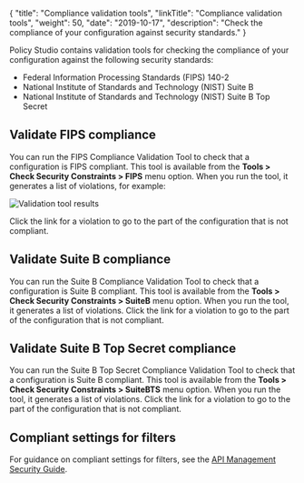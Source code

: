 {
"title": "Compliance validation tools",
"linkTitle": "Compliance validation tools",
"weight": 50,
"date": "2019-10-17",
"description": "Check the compliance of your configuration against security standards."
}

Policy Studio contains validation tools for checking the compliance of your configuration against the following security standards:

* Federal Information Processing Standards (FIPS) 140-2
* National Institute of Standards and Technology (NIST) Suite B
* National Institute of Standards and Technology (NIST) Suite B Top Secret

## Validate FIPS compliance

You can run the FIPS Compliance Validation Tool to check that a configuration is FIPS compliant. This tool is available from the **Tools > Check Security Constraints > FIPS**
menu option. When you run the tool, it generates a list of violations, for example:

![Validation tool results](/Images/docbook/images/general/validation_tool.png)

Click the link for a violation to go to the part of the configuration that is not compliant.

## Validate Suite B compliance

You can run the Suite B Compliance Validation Tool to check that a configuration is Suite B compliant. This tool is available from the **Tools > Check Security Constraints > SuiteB**
menu option. When you run the tool, it generates a list of violations. Click the link for a violation to go to the part of the configuration that is not compliant.

## Validate Suite B Top Secret compliance

You can run the Suite B Top Secret Compliance Validation Tool to check that a configuration is Suite B compliant. This tool is available from the **Tools > Check Security Constraints > SuiteBTS**
menu option. When you run the tool, it generates a list of violations. Click the link for a violation to go to the part of the configuration that is not compliant.

## Compliant settings for filters

For guidance on compliant settings for filters, see the [API Management Security Guide](https://docs.axway.com/bundle/apim-security-guide/page/compliant_configuration_settings_for_policy_studio.html).
